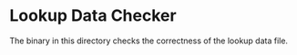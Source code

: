 # Lookup Data Checker

The binary in this directory checks the correctness of the lookup data file.
